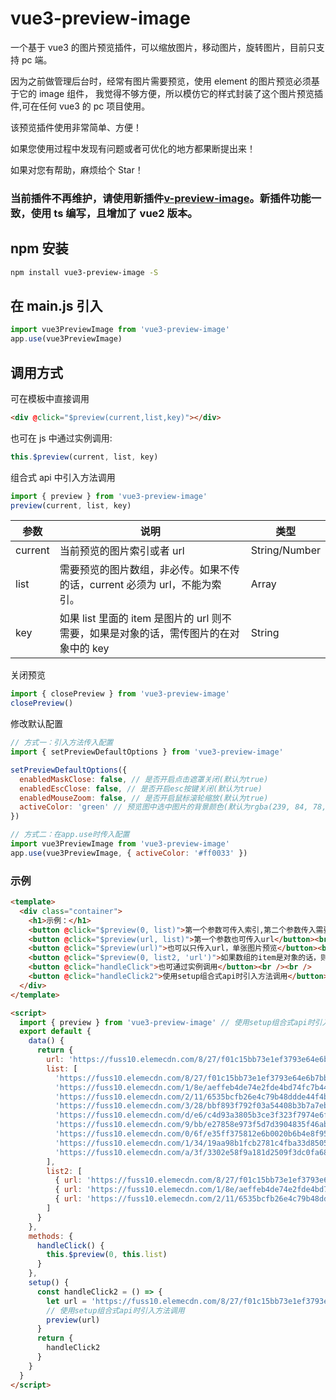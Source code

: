 # vue3-preview-image

一个基于 vue3 的图片预览插件，可以缩放图片，移动图片，旋转图片，目前只支持 pc 端。

因为之前做管理后台时，经常有图片需要预览，使用 element 的图片预览必须基于它的 image 组件，
我觉得不够方便，所以模仿它的样式封装了这个图片预览插件,可在任何 vue3 的 pc 项目使用。

该预览插件使用非常简单、方便！

如果您使用过程中发现有问题或者可优化的地方都果断提出来！

如果对您有帮助，麻烦给个 Star！

[github]: https://github.com/zhangchuqiang/vue3-preview-image

### 当前插件不再维护，请使用新插件[v-preview-image](https://github.com/zhangchuqiang/v-preview-image)。新插件功能一致，使用 ts 编写，且增加了 vue2 版本。

## npm 安装

```bash
npm install vue3-preview-image -S
```

## 在 main.js 引入

```javascript
import vue3PreviewImage from 'vue3-preview-image'
app.use(vue3PreviewImage)
```

## 调用方式

可在模板中直接调用

```html
<div @click="$preview(current,list,key)"></div>
```

也可在 js 中通过实例调用:

```javascript
this.$preview(current, list, key)
```

组合式 api 中引入方法调用

```javascript
import { preview } from 'vue3-preview-image'
preview(current, list, key)
```

| 参数    | 说明                                                                                  | 类型          |
| ------- | ------------------------------------------------------------------------------------- | ------------- |
| current | 当前预览的图片索引或者 url                                                            | String/Number |
| list    | 需要预览的图片数组，非必传。如果不传的话，current 必须为 url，不能为索引。            | Array         |
| key     | 如果 list 里面的 item 是图片的 url 则不需要，如果是对象的话，需传图片的在对象中的 key | String        |

关闭预览

```javascript
import { closePreview } from 'vue3-preview-image'
closePreview()
```

修改默认配置

```javascript
// 方式一：引入方法传入配置
import { setPreviewDefaultOptions } from 'vue3-preview-image'

setPreviewDefaultOptions({
  enabledMaskClose: false, // 是否开启点击遮罩关闭(默认为true)
  enabledEscClose: false, // 是否开启esc按键关闭(默认为true)
  enabledMouseZoom: false, // 是否开启鼠标滚轮缩放(默认为true)
  activeColor: 'green' // 预览图中选中图片的背景颜色(默认为rgba(239, 84, 78, 0.7))
})

// 方式二：在app.use时传入配置
import vue3PreviewImage from 'vue3-preview-image'
app.use(vue3PreviewImage, { activeColor: '#ff0033' })
```

### 示例

```html
<template>
  <div class="container">
    <h1>示例：</h1>
    <button @click="$preview(0, list)">第一个参数可传入索引,第二个参数传入需要预览的图片数组</button><br /><br />
    <button @click="$preview(url, list)">第一个参数也可传入url</button><br /><br />
    <button @click="$preview(url)">也可以只传入url，单张图片预览</button><br /><br />
    <button @click="$preview(0, list2, 'url')">如果数组的item是对象的话，则第三个参数要指定图片在对象中的key</button><br /><br />
    <button @click="handleClick">也可通过实例调用</button><br /><br />
    <button @click="handleClick2">使用setup组合式api时引入方法调用</button><br /><br />
  </div>
</template>

<script>
  import { preview } from 'vue3-preview-image' // 使用setup组合式api时引入方法调用
  export default {
    data() {
      return {
        url: 'https://fuss10.elemecdn.com/8/27/f01c15bb73e1ef3793e64e6b7bbccjpeg.jpeg',
        list: [
          'https://fuss10.elemecdn.com/8/27/f01c15bb73e1ef3793e64e6b7bbccjpeg.jpeg',
          'https://fuss10.elemecdn.com/1/8e/aeffeb4de74e2fde4bd74fc7b4486jpeg.jpeg',
          'https://fuss10.elemecdn.com/2/11/6535bcfb26e4c79b48ddde44f4b6fjpeg.jpeg',
          'https://fuss10.elemecdn.com/3/28/bbf893f792f03a54408b3b7a7ebf0jpeg.jpeg',
          'https://fuss10.elemecdn.com/d/e6/c4d93a3805b3ce3f323f7974e6f78jpeg.jpeg',
          'https://fuss10.elemecdn.com/9/bb/e27858e973f5d7d3904835f46abbdjpeg.jpeg',
          'https://fuss10.elemecdn.com/0/6f/e35ff375812e6b0020b6b4e8f9583jpeg.jpeg',
          'https://fuss10.elemecdn.com/1/34/19aa98b1fcb2781c4fba33d850549jpeg.jpeg',
          'https://fuss10.elemecdn.com/a/3f/3302e58f9a181d2509f3dc0fa68b0jpeg.jpeg'
        ],
        list2: [
          { url: 'https://fuss10.elemecdn.com/8/27/f01c15bb73e1ef3793e64e6b7bbccjpeg.jpeg' },
          { url: 'https://fuss10.elemecdn.com/1/8e/aeffeb4de74e2fde4bd74fc7b4486jpeg.jpeg' },
          { url: 'https://fuss10.elemecdn.com/2/11/6535bcfb26e4c79b48ddde44f4b6fjpeg.jpeg' }
        ]
      }
    },
    methods: {
      handleClick() {
        this.$preview(0, this.list)
      }
    },
    setup() {
      const handleClick2 = () => {
        let url = 'https://fuss10.elemecdn.com/8/27/f01c15bb73e1ef3793e64e6b7bbccjpeg.jpeg'
        // 使用setup组合式api时引入方法调用
        preview(url)
      }
      return {
        handleClick2
      }
    }
  }
</script>
```

